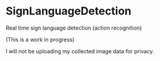 # SignLanguageDetection
Real time sign language detection (action recognition)

(This is a work in progress)

I will not be uploading my collected image data for privacy.
